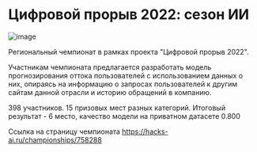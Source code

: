 # Цифровой прорыв 2022: сезон ИИ

![image](https://user-images.githubusercontent.com/120630292/207828237-02783f00-0479-468e-9d99-a7dcdd3b7949.png)

Региональный чемпионат в рамках проекта "Цифровой прорыв 2022".

Участникам чемпионата предлагается разработать модель прогнозирования оттока пользователей с использованием данных о них, опираясь на информацию о запросах пользователей к другим сайтам данной отрасли и историю обращений в компанию.

398 участников. 15 призовых мест разных категорий.
Итоговый результат - 6 место, качество модели на приватном датасете 0.800

Ссылка на страницу чемпионата https://hacks-ai.ru/championships/758288
